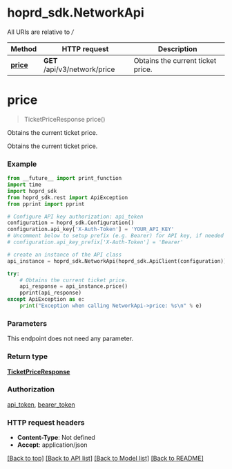 # hoprd_sdk.NetworkApi

All URIs are relative to */*

Method | HTTP request | Description
------------- | ------------- | -------------
[**price**](NetworkApi.md#price) | **GET** /api/v3/network/price | Obtains the current ticket price.

# **price**
> TicketPriceResponse price()

Obtains the current ticket price.

Obtains the current ticket price.

### Example
```python
from __future__ import print_function
import time
import hoprd_sdk
from hoprd_sdk.rest import ApiException
from pprint import pprint

# Configure API key authorization: api_token
configuration = hoprd_sdk.Configuration()
configuration.api_key['X-Auth-Token'] = 'YOUR_API_KEY'
# Uncomment below to setup prefix (e.g. Bearer) for API key, if needed
# configuration.api_key_prefix['X-Auth-Token'] = 'Bearer'

# create an instance of the API class
api_instance = hoprd_sdk.NetworkApi(hoprd_sdk.ApiClient(configuration))

try:
    # Obtains the current ticket price.
    api_response = api_instance.price()
    pprint(api_response)
except ApiException as e:
    print("Exception when calling NetworkApi->price: %s\n" % e)
```

### Parameters
This endpoint does not need any parameter.

### Return type

[**TicketPriceResponse**](TicketPriceResponse.md)

### Authorization

[api_token](../README.md#api_token), [bearer_token](../README.md#bearer_token)

### HTTP request headers

 - **Content-Type**: Not defined
 - **Accept**: application/json

[[Back to top]](#) [[Back to API list]](../README.md#documentation-for-api-endpoints) [[Back to Model list]](../README.md#documentation-for-models) [[Back to README]](../README.md)

